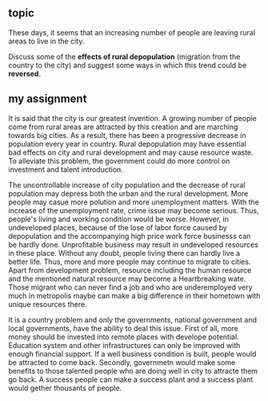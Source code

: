 ## topic
These days, it seems that an increasing number of people are leaving rural areas to live in the city.

Discuss some of the **effects of rural depopulation** (migration from the country to the city) and suggest some ways in which this trend could be **reversed**. 

## my assignment
It is said that the city is our greatest invention. A growing number of people come from rural areas are attracted by this creation and are marching towards big cities. As a result, there has been a progressive decrease in population every year in country. Rural depopulation may have essential bad effects on city and rural development and may cause resource waste. To alleviate this problem, the government could do more control on investment and talent introduction.      

The uncontrollable increase of city population and the decrease of rural population may depress both the urban and the rural development. More people may casue more polution and more unemployment matters. With the increase of the unemployment rate, crime issue may become serious. Thus, people's living and working condition would be worse. However, in undeveloped places, because of the lose of labor force caused by depopulation and the accompanying high price work force businesss can be hardly done. Unprofitable business may result in undeveloped resources in these place. Without any doubt, people living there can hardly live a better life. Thus, more and more people may continue to migrate to cities. Apart from development problem, resource including the human resource and the mentioned natural resource may become a Heartbreaking wate. Those migrant who can never find a job and who are underemployed very much in metropolis maybe can make a big difference in their hometown with unique resources there.         

It is a country problem and only the governments, national government and local governments, have the ability to deal this issue. First of all, more money should be invested into remote places with develope potential. Education system and other infrastructures can only be improved with enough financial support. If a well business condition is built, people would be attracted to come back. Secondly, governmetn would make some benefits to those talented people who are doing well in city to attracte them go back. A success people can make a success plant and a success plant would gether thousants of people. 

